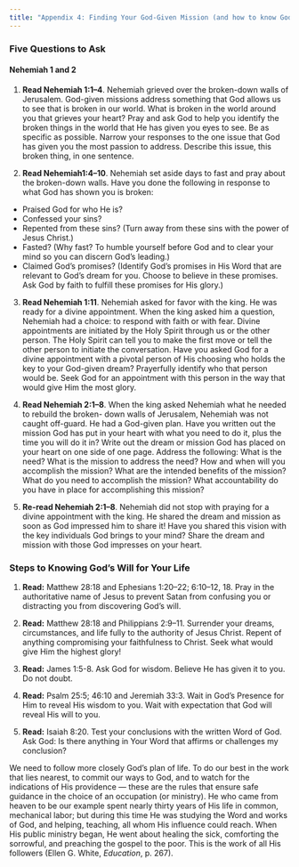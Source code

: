 ```yaml
---
title: "Appendix 4: Finding Your God-Given Mission (and how to know God’s will for your life)"
---
```


### Five Questions to Ask

#### Nehemiah 1 and 2

1. **Read Nehemiah 1:1–4**. Nehemiah grieved over the broken-down walls of Jerusalem. God-given missions address something that God allows us to see that is broken in our world. What is broken in the world around you that grieves your heart? Pray and ask God to help you identify the broken things in the world that He has given you eyes to see. Be as specific as possible. Narrow your responses to the one issue that God has given you the most passion to address. Describe this issue, this broken thing, in one sentence.

2. **Read Nehemiah1:4–10**. Nehemiah set aside days to fast and pray about the broken-down walls. Have you done the following in response to what God has shown you is broken:

- Praised God for who He is?
- Confessed your sins?
- Repented from these sins? (Turn away from these sins with the power of Jesus Christ.)
- Fasted? (Why fast? To humble yourself before God and to clear your mind so you can discern God’s leading.)
- Claimed God’s promises? (Identify God’s promises in His Word that are relevant to God’s dream for you. Choose to believe in these promises. Ask God by faith to fulfill these promises for His glory.)

3. **Read Nehemiah 1:11**. Nehemiah asked for favor with the king. He was ready for a divine appointment. When the king asked him a question, Nehemiah had a choice: to respond with faith or with fear. Divine appointments are initiated by the Holy Spirit through us or the other person. The Holy Spirit can tell you to make the first move or tell the other person to initiate the conversation. Have you asked God for a divine appointment with a pivotal person of His choosing who holds the key to your God-given dream? Prayerfully identify who that person would be. Seek God for an appointment with this person in the way that would give Him the most glory.

4. **Read Nehemiah 2:1–8**. When the king asked Nehemiah what he needed to rebuild the broken- down walls of Jerusalem, Nehemiah was not caught off-guard. He had a God-given plan. Have you written out the mission God has put in your heart with what you need to do it, plus the time you will do it in? Write out the dream or mission God has placed on your heart on one side of one page. Address the following: What is the need? What is the mission to address the need? How and when will you accomplish the mission? What are the intended benefits of the mission? What do you need to accomplish the mission? What accountability do you have in place for accomplishing this mission?

5. **Re-read Nehemiah 2:1–8**. Nehemiah did not stop with praying for a divine appointment with the king. He shared the dream and mission as soon as God impressed him to share it! Have you shared this vision with the key individuals God brings to your mind? Share the dream and mission with those God impresses on your heart.

### Steps to Knowing God’s Will for Your Life

1. **Read:** Matthew 28:18 and Ephesians 1:20–22; 6:10–12, 18. Pray in the authoritative name of Jesus to prevent Satan from confusing you or distracting you from discovering God’s will.

2. **Read:** Matthew 28:18 and Philippians 2:9–11. Surrender your dreams, circumstances, and life fully to the authority of Jesus Christ. Repent of anything compromising your faithfulness to Christ. Seek what would give Him the highest glory!

3. **Read:** James 1:5-8. Ask God for wisdom. Believe He has given it to you. Do not doubt.

4. **Read:** Psalm 25:5; 46:10 and Jeremiah 33:3. Wait in God’s Presence for Him to reveal His wisdom to you. Wait with expectation that God will reveal His will to you.

5. **Read:** Isaiah 8:20. Test your conclusions with the written Word of God. Ask God: Is there anything in Your Word that affirms or challenges my conclusion?

We need to follow more closely God’s plan of life. To do our best in the work that lies nearest, to commit our ways to God, and to watch for the indications of His providence — these are the rules that ensure safe guidance in the choice of an occupation (or ministry). He who came from heaven to be our example spent nearly thirty years of His life in common, mechanical labor; but during this time He was studying the Word and works of God, and helping, teaching, all whom His influence could reach. When His public ministry began, He went about healing the sick, comforting the sorrowful, and preaching the gospel to the poor. This is the work of all His followers (Ellen G. White, _Education_, p. 267).